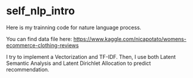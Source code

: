 # self_nlp_intro
Here is my trainning code for nature language process.

You can find data file here:
https://www.kaggle.com/nicapotato/womens-ecommerce-clothing-reviews

I try to implement a Vectorization and TF-IDF. Then, I use both Latent Semantic Analysis and Latent Dirichlet Allocation to predict recommendation.
